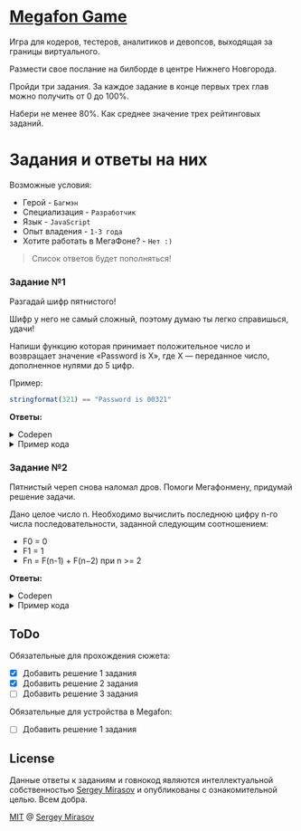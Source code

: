 # [Megafon Game](https://megafon.geecko.ru)

Игра для кодеров, тестеров, аналитиков и девопсов, выходящая за границы виртуального.

Размести свое послание на билборде в центре Нижнего Новгорода.

Пройди три задания. За каждое задание в конце первых трех глав можно получить от 0 до 100%.

Набери не менее 80%. Как среднее значение трех рейтинговых заданий.

# Задания и ответы на них

Возможные условия:

- Герой - `Багмэн`
- Специализация - `Разработчик`
- Язык - `JavaScript`
- Опыт владения - `1-3 года`
- Хотите работать в МегаФоне? - `Нет :)`

> Список ответов будет пополняться!

### Задание №1

Разгадай шифр пятнистого!

Шифр у него не самый сложный, поэтому думаю ты легко справишься, удачи!

Напиши функцию которая принимает положительное число и возвращает значение «Password is X», где X — переданное число, дополненное нулями до 5 цифр.

Пример:
```js
stringformat(321) == "Password is 00321"
```

<b>Ответы:</b>

<details>
  <summary>Codepen</summary>
  
  [Megafon Game #1](https://codepen.io/newbornfrontender/pen/GRozmOP)
</details>

<details>
  <summary>Пример кода</summary>
  
```js
const text = (n) => `Password is ${n}`;

const stringFormat = (n) => {
  if (String(n).length >= 5) return text(n);
  return text(`0000${n}`.slice(-5));
};
```
</details>

### Задание №2

Пятнистый череп снова наломал дров. Помоги Мегафонмену, придумай решение задачи.

Дано целое число n. Необходимо вычислить последнюю цифру n-го числа последовательности, заданной следующим соотношением:  

- F0 = 0
- F1 = 1
- Fn = F(n-1) + F(n−2) при n >= 2

<b>Ответы:</b>

<details>
  <summary>Codepen</summary>
  
  [Megafon Game #2](https://codepen.io/newbornfrontender/pen/mdVvmgg)
</details>

<details>
  <summary>Пример кода</summary>
  
```js
const lastDigit = (n) => {
  let a = 1;
  let b = 1;
  let c;
  let i = 2;

  while (i < n) {
    c = (a + b) % 10;
    a = b;
    b = c;
    i = i + 1;
  }

  return b;
};
```
</details>

## ToDo

Обязательные для прохождения сюжета:

- [x] Добавить решение 1 задания
- [x] Добавить решение 2 задания
- [ ] Добавить решение 3 задания

Обязательные для устройства в Megafon:

- [ ] Добавить решение 1 задания

## License

Данные ответы к заданиям и говнокод являются интеллектуальной собственностью [Sergey Mirasov](https://github.com/sergeymirasov) и опубликованы с ознакомительной целью. Всем добра.

[MIT](/LICENSE) @ [Sergey Mirasov](https://github.com/sergeymirasov)
